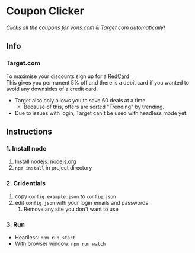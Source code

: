 # Coupon Clicker

_Clicks all the coupons for Vons.com & Target.com automatically!_

## Info

### Target.com

To maximise your discounts sign up for a [RedCard](https://goto.target.com/YP0PJ)\
This gives you permanent 5% off and there is a debit card if you wanted to avoid any downsides of a credit card.

- Target also only allows you to save 60 deals at a time.
  - Because of this, offers are sorted "Trending" by trending.
- Due to issues with login, Target can't be used with headless mode yet.

## Instructions

### 1. Install node

1. Install nodejs: [nodejs.org](https://nodejs.org)
2. `npm install` in project directory

### 2. Cridentials

1. copy `config.example.json` to `config.json`
2. edit `config.json` with your login emails and passwords
   1. Remove any site you don't want to use

### 3. Run

- Headless: `npm run start`
- With browser window: `npm run watch`
